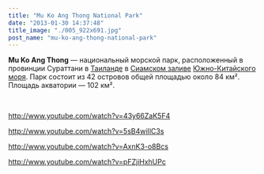 ```yaml
---
title: "Mu Ko Ang Thong National Park"
date: "2013-01-30 14:37:48"
title_image: "./005_922x691.jpg"
post_name: "mu-ko-ang-thong-national-park"
---
```


<b>Mu Ko Ang Thong</b> — национальный морской парк, расположенный в провинции Сураттани в <a title="Таиланд" href="http://ru.wikipedia.org/wiki/%D0%A2%D0%B0%D0%B8%D0%BB%D0%B0%D0%BD%D0%B4">Таиланде</a> в <a title="Сиамский залив" href="http://ru.wikipedia.org/wiki/%D0%A1%D0%B8%D0%B0%D0%BC%D1%81%D0%BA%D0%B8%D0%B9_%D0%B7%D0%B0%D0%BB%D0%B8%D0%B2">Сиамском заливе</a> <a title="Южно-Китайское море" href="http://ru.wikipedia.org/wiki/%D0%AE%D0%B6%D0%BD%D0%BE-%D0%9A%D0%B8%D1%82%D0%B0%D0%B9%D1%81%D0%BA%D0%BE%D0%B5_%D0%BC%D0%BE%D1%80%D0%B5">Южно-Китайского моря</a>. Парк состоит из 42 островов общей площадью около 84 км². Площадь акватории — 102 км².

&nbsp;

http://www.youtube.com/watch?v=43y66ZaK5F4

http://www.youtube.com/watch?v=5sB4wiIlC3s

http://www.youtube.com/watch?v=AxnK3-o8Bcs

http://www.youtube.com/watch?v=pFZjiHxhUPc

&nbsp;



&nbsp;
